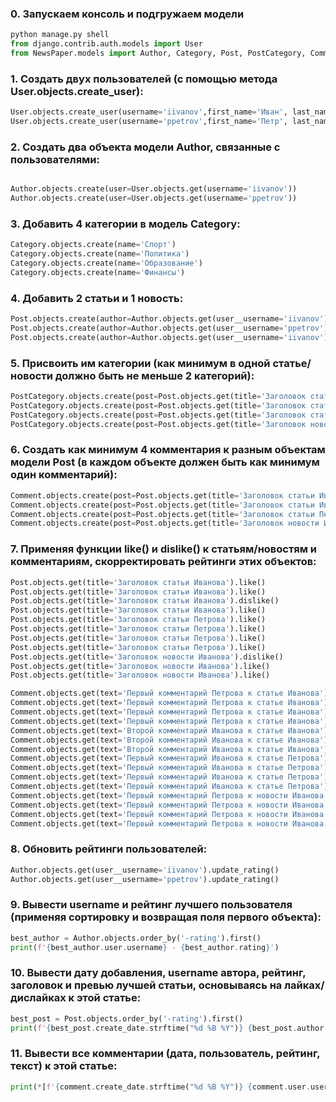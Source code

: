 ### 0. Запускаем консоль и подгружаем модели
```python
python manage.py shell
from django.contrib.auth.models import User
from NewsPaper.models import Author, Category, Post, PostCategory, Comment
```

### 1. Создать двух пользователей (с помощью метода User.objects.create_user):
```python
User.objects.create_user(username='iivanov',first_name='Иван', last_name='Иванов', email='iivanov@mail.com', password='passw0rd')
User.objects.create_user(username='ppetrov',first_name='Петр', last_name='Петров', email='ppetrov@mail.com', password='passw0rd')
```

### 2. Создать два объекта модели Author, связанные с пользователями:
```python

Author.objects.create(user=User.objects.get(username='iivanov'))
Author.objects.create(user=User.objects.get(username='ppetrov'))
```

### 3. Добавить 4 категории в модель Category:
```python
Category.objects.create(name='Спорт')
Category.objects.create(name='Политика')
Category.objects.create(name='Образование')
Category.objects.create(name='Финансы')
```

### 4. Добавить 2 статьи и 1 новость:
```python
Post.objects.create(author=Author.objects.get(user__username='iivanov'), type_post=0, title='Заголовок статьи Иванова', text='Текст статьи Иванова')
Post.objects.create(author=Author.objects.get(user__username='ppetrov'), type_post=0, title='Заголовок статьи Петрова', text='Текст статьи Петрова')
Post.objects.create(author=Author.objects.get(user__username='iivanov'), type_post=1, title='Заголовок новости Иванова', text='Текст новости Иванова')
```

### 5. Присвоить им категории (как минимум в одной статье/новости должно быть не меньше 2 категорий):
```python
PostCategory.objects.create(post=Post.objects.get(title='Заголовок статьи Иванова'), category=Category.objects.get(name='Спорт'))
PostCategory.objects.create(post=Post.objects.get(title='Заголовок статьи Петрова'), category=Category.objects.get(name='Политика'))
PostCategory.objects.create(post=Post.objects.get(title='Заголовок статьи Петрова'), category=Category.objects.get(name='Финансы'))
PostCategory.objects.create(post=Post.objects.get(title='Заголовок новости Иванова'), category=Category.objects.get(name='Образование'))
```

### 6. Создать как минимум 4 комментария к разным объектам модели Post (в каждом объекте должен быть как минимум один комментарий):
```python
Comment.objects.create(post=Post.objects.get(title='Заголовок статьи Иванова'), user=User.objects.get(username='ppetrov'), text='Первый комментарий Петрова к статье Иванова')
Comment.objects.create(post=Post.objects.get(title='Заголовок статьи Иванова'), user=User.objects.get(username='iivanov'), text='Второй комментарий Иванова к статье Иванова')
Comment.objects.create(post=Post.objects.get(title='Заголовок статьи Петрова'), user=User.objects.get(username='iivanov'), text='Первый комментарий Иванова к статье Петрова')
Comment.objects.create(post=Post.objects.get(title='Заголовок новости Иванова'), user=User.objects.get(username='ppetrov'), text='Первый комментарий Петрова к новости Иванова')
```

### 7. Применяя функции like() и dislike() к статьям/новостям и комментариям, скорректировать рейтинги этих объектов:
```python
Post.objects.get(title='Заголовок статьи Иванова').like()
Post.objects.get(title='Заголовок статьи Иванова').like()
Post.objects.get(title='Заголовок статьи Иванова').dislike()
Post.objects.get(title='Заголовок статьи Иванова').like()
Post.objects.get(title='Заголовок статьи Петрова').like()
Post.objects.get(title='Заголовок статьи Петрова').like()
Post.objects.get(title='Заголовок статьи Петрова').like()
Post.objects.get(title='Заголовок статьи Петрова').like()
Post.objects.get(title='Заголовок новости Иванова').dislike()
Post.objects.get(title='Заголовок новости Иванова').like()
Post.objects.get(title='Заголовок новости Иванова').like()

Comment.objects.get(text='Первый комментарий Петрова к статье Иванова').like()
Comment.objects.get(text='Первый комментарий Петрова к статье Иванова').like()
Comment.objects.get(text='Первый комментарий Петрова к статье Иванова').like()
Comment.objects.get(text='Первый комментарий Петрова к статье Иванова').like()
Comment.objects.get(text='Второй комментарий Иванова к статье Иванова').like()
Comment.objects.get(text='Второй комментарий Иванова к статье Иванова').dislike()
Comment.objects.get(text='Второй комментарий Иванова к статье Иванова').like()
Comment.objects.get(text='Первый комментарий Иванова к статье Петрова').like()
Comment.objects.get(text='Первый комментарий Иванова к статье Петрова').like()
Comment.objects.get(text='Первый комментарий Иванова к статье Петрова').dislike()
Comment.objects.get(text='Первый комментарий Иванова к статье Петрова').like()
Comment.objects.get(text='Первый комментарий Петрова к новости Иванова').like()
Comment.objects.get(text='Первый комментарий Петрова к новости Иванова').like()
Comment.objects.get(text='Первый комментарий Петрова к новости Иванова').like()
Comment.objects.get(text='Первый комментарий Петрова к новости Иванова').like()
```

### 8. Обновить рейтинги пользователей:
```python
Author.objects.get(user__username='iivanov').update_rating()
Author.objects.get(user__username='ppetrov').update_rating()
```

### 9. Вывести username и рейтинг лучшего пользователя (применяя сортировку и возвращая поля первого объекта):
```python
best_author = Author.objects.order_by('-rating').first()
print(f'{best_author.user.username} - {best_author.rating}')
```

### 10. Вывести дату добавления, username автора, рейтинг, заголовок и превью лучшей статьи, основываясь на лайках/дислайках к этой статье:
```python
best_post = Post.objects.order_by('-rating').first()       
print(f'{best_post.create_date.strftime("%d %B %Y")} {best_post.author.user.username} {best_post.rating} {best_post.title} {best_post.preview()}')
```

### 11. Вывести все комментарии (дата, пользователь, рейтинг, текст) к этой статье:
```python
print(*[f'{comment.create_date.strftime("%d %B %Y")} {comment.user.username} {comment.rating} {comment.text}' for comment in Comment.objects.filter(post=Post.objects.order_by('-rating').first())], sep='\n')
```

